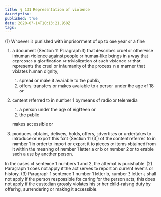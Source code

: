 ```yaml
---
title: § 131 Representation of violence
description: 
published: true
date: 2020-07-14T10:13:21.960Z
tags: 
---
```


(1) Whoever is punished with imprisonment of up to one year or a fine
1. a document (Section 11 Paragraph 3) that describes cruel or otherwise inhuman violence against people or human-like beings in a way that expresses a glorification or trivialization of such violence or that represents the cruel or inhumanity of the process in a manner that violates human dignity,
	1. spread or make it available to the public,
	2. offers, transfers or makes available to a person under the age of 18 or
2. content referred to in number 1 by means of radio or telemedia
	1. a person under the age of eighteen or
	2. the public
  
	makes accessible or
3. produces, obtains, delivers, holds, offers, advertises or undertakes to introduce or export this font (Section 11 (3)) of the content referred to in number 1 in order to import or export it to pieces or items obtained from it within the meaning of number 1 letter a or b or number 2 or to enable such a use by another person.

In the cases of sentence 1 numbers 1 and 2, the attempt is punishable.
(2) Paragraph 1 does not apply if the act serves to report on current events or history.
(3) Paragraph 1 sentence 1 number 1 letter b, number 2 letter a shall not apply if the person responsible for caring for the person acts; this does not apply if the custodian grossly violates his or her child-raising duty by offering, surrendering or making it accessible.